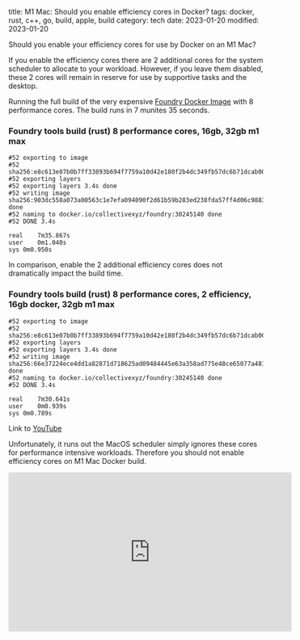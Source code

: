 title: M1 Mac: Should you enable efficiency cores in Docker?
tags: docker, rust, c++, go, build, apple, build
category: tech
date: 2023-01-20
modified: 2023-01-20

Should you enable your efficiency cores for use by Docker on an M1 Mac?

If you enable the efficiency cores there are 2 additional cores for the system scheduler to allocate to your workload.  However, if you leave them disabled, these 2 cores will remain in reserve for use by supportive tasks and the desktop.

Running the full build of the very expensive [Foundry Docker Image](https://github.com/collectivexyz/foundry) with 8 performance cores.  The build runs in 7 munites 35 seconds.

### Foundry tools build (rust) 8 performance cores, 16gb, 32gb m1 max

```
#52 exporting to image
#52 sha256:e8c613e07b0b7ff33893b694f7759a10d42e180f2b4dc349fb57dc6b71dcab00
#52 exporting layers
#52 exporting layers 3.4s done
#52 writing image sha256:903dc558a073a00563c1e7efa094090f2d61b59b283ed238fda57ff4d06c9883 done
#52 naming to docker.io/collectivexyz/foundry:30245140 done
#52 DONE 3.4s

real	7m35.867s
user	0m1.040s
sys	0m0.950s

```

In comparison, enable the 2 additional efficiency cores does not dramatically impact the build time.

### Foundry tools build (rust) 8 performance cores, 2 efficiency, 16gb docker, 32gb m1 max

```
#52 exporting to image
#52 sha256:e8c613e07b0b7ff33893b694f7759a10d42e180f2b4dc349fb57dc6b71dcab00
#52 exporting layers
#52 exporting layers 3.4s done
#52 writing image sha256:66e37224ece4dd1a82871d718625ad09484445e63a358ad775e48ce65077a481 done
#52 naming to docker.io/collectivexyz/foundry:30245140 done
#52 DONE 3.4s

real	7m30.641s
user	0m0.939s
sys	0m0.789s

```

Link to [YouTube](https://youtu.be/GcJhvcVHiXI)

 Unfortunately, it runs out the MacOS scheduler simply ignores these cores for performance intensive workloads.  Therefore you should not enable efficiency cores on M1 Mac Docker build.

<iframe width="560" height="315" src="https://www.youtube.com/embed/GcJhvcVHiXI" title="YouTube video player" frameborder="0" allow="accelerometer; autoplay; clipboard-write; encrypted-media; gyroscope; picture-in-picture; web-share" allowfullscreen></iframe>
